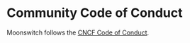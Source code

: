 # Community Code of Conduct

Moonswitch follows the [CNCF Code of Conduct](https://github.com/cncf/foundation/blob/master/code-of-conduct.md).
